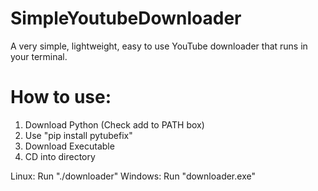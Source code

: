 # SimpleYoutubeDownloader
A very simple, lightweight, easy to use YouTube downloader that runs in your terminal.


# How to use:
1. Download Python (Check add to PATH box)
2. Use "pip install pytubefix"
3. Download Executable
4. CD into directory
   
Linux: Run "./downloader"
Windows: Run "downloader.exe"
